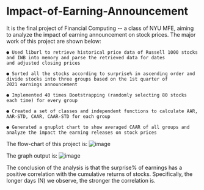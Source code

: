 # Impact-of-Earning-Announcement
It is the final project of Financial Computing -- a class of NYU MFE, aiming to analyze the impact of earning announcement on stock prices.
The major work of this project are shown below:

    ● Used liburl to retrieve historical price data of Russell 1000 stocks and IWB into memory and parse the retrieved data for dates 
    and adjusted closing prices
    
    ● Sorted all the stocks according to surprise% in ascending order and divide stocks into three groups based on the 1st quarter of 
    2021 earnings announcement
    
    ● Implemented 40 times Bootstrapping (randomly selecting 80 stocks each time) for every group 
    
    ● Created a set of classes and independent functions to calculate AAR, AAR-STD, CAAR, CAAR-STD for each group
    
    ● Generated a gnuplot chart to show averaged CAAR of all groups and analyze the impact the earning releases on stock prices


The flow-chart of this project is:
    ![image](https://user-images.githubusercontent.com/88140638/155587294-db612592-f418-41af-9bae-628d84d93ecb.png)


The graph output is:
    ![image](https://user-images.githubusercontent.com/88140638/155587598-006b2701-c59a-4317-8f2d-78d14e2320f3.png)


The conclusion of the analysis is that the surprise% of earnings has a positive correlation with the cumulative returns 
of stocks. Specifically, the longer days (N) we observe, the stronger the correlation is.
    



